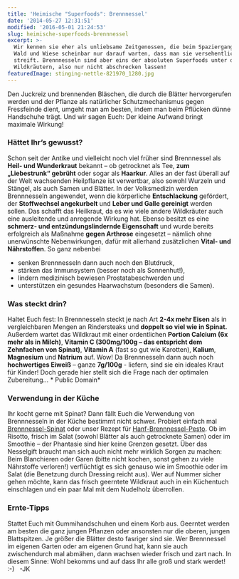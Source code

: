 ```yaml
---
title: 'Heimische "Superfoods": Brennnessel'
date: '2014-05-27 12:31:51'
modified: '2016-05-01 21:24:53'
slug: heimische-superfoods-brennnessel
excerpt: >-
  Wir kennen sie eher als unliebsame Zeitgenossen, die beim Spaziergang durch
  Wald und Wiese scheinbar nur darauf warten, dass man sie versehentlich
  streift. Brennnesseln sind aber eins der absoluten Superfoods unter den
  Wildkräutern, also nur nicht abschrecken lassen!
featuredImage: stinging-nettle-821970_1280.jpg
---
```


Den Juckreiz und brennenden Bläschen, die durch die Blätter hervorgerufen werden und der Pflanze als natürlicher Schutzmechanismus gegen Fressfeinde dient, umgeht man am besten, indem man beim Pflücken dünne Handschuhe trägt. Und wir sagen Euch: Der kleine Aufwand bringt maximale Wirkung!

### Hättet Ihr’s gewusst?

Schon seit der Antike und vielleicht noch viel früher sind Brennnessel als **Heil- und Wunderkraut** bekannt – ob getrocknet als Tee, **zum „Liebestrunk“ gebrüht** oder sogar als **Haarkur**. Alles an der fast überall auf der Welt wachsenden Heilpflanze ist verwertbar, also sowohl Wurzeln und Stängel, als auch Samen und Blätter. In der Volksmedizin werden Brennnesseln angewendet, wenn die körperliche **Entschlackung** gefördert, der **Stoffwechsel angekurbelt** und **Leber und Galle gereinigt** werden sollen. Das schafft das Heilkraut, da es wie viele andere Wildkräuter auch eine ausleitende und anregende Wirkung hat. Ebenso besitzt es eine **schmerz- und entzündungslindernde Eigenschaft** und wurde bereits erfolgreich als Maßnahme **gegen Arthrose** eingesetzt – nämlich ohne unerwünschte Nebenwirkungen, dafür mit allerhand zusätzlichen **Vital- und Nährstoffen**. So ganz nebenbei

*   senken Brennnesseln dann auch noch den Blutdruck,
*   stärken das Immunsystem (besser noch als Sonnenhut!),
*   lindern medizinisch bewiesen Prostatabeschwerden und
*   unterstützen ein gesundes Haarwachstum (besonders die Samen).

### Was steckt drin?

Haltet Euch fest: In Brennnesseln steckt je nach Art **2-4x mehr Eisen** als in vergleichbaren Mengen an Rindersteaks und **doppelt so viel wie in Spinat.** Außerdem wartet das Wildkraut mit einer ordentlichen **Portion Calcium (6x mehr als in Milch)**, **Vitamin C (300mg/100g – das entspricht dem Zehnfachen von Spinat)**, **Vitamin A** (fast so gut wie Karotten), **Kalium**, **Magnesium** und **Natrium** auf. Wow! Da Brennnesseln dann auch noch **hochwertiges Eiweiß** – ganze **7g/100g** - liefern, sind sie ein ideales Kraut für Kinder! Doch gerade hier stellt sich die Frage nach der optimalen Zubereitung… <!-- Image removed (no copyright): Brennesseln-640x1029.jpg --> \* Public Domain\*

### Verwendung in der Küche

Ihr kocht gerne mit Spinat? Dann fällt Euch die Verwendung von Brennnesseln in der Küche bestimmt nicht schwer. Probiert einfach mal [Brennnessel-Spinat](https://www.veganblatt.com/brennnessel-spinat) oder unser Rezept für [Hanf-Brennnessel-Pesto](https://www.veganblatt.com/hanf-brennnessel-pesto). Ob im Risotto, frisch im Salat (sowohl Blätter als auch getrocknete Samen) oder im Smoothie – der Phantasie sind hier keine Grenzen gesetzt. Über das Nesselgift braucht man sich auch nicht mehr wirklich Sorgen zu machen: Beim Blanchieren oder Garen (bitte nicht kochen, sonst gehen zu viele Nährstoffe verloren!) verflüchtigt es sich genauso wie im Smoothie oder im Salat (die Benetzung durch Dressing reicht aus). Wer auf Nummer sicher gehen möchte, kann das frisch geerntete Wildkraut auch in ein Küchentuch einschlagen und ein paar Mal mit dem Nudelholz überrollen.

### Ernte-Tipps

Stattet Euch mit Gummihandschuhen und einem Korb aus. Geerntet werden am besten die ganz jungen Pflanzen oder ansonsten nur die oberen, jungen Blattspitzen. Je größer die Blätter desto fasriger sind sie. Wer Brennnessel im eigenen Garten oder am eigenen Grund hat, kann sie auch zwischendurch mal abmähen, dann wachsen wieder frisch und zart nach. In diesem Sinne: Wohl bekomms und auf dass Ihr alle groß und stark werdet! :-)   -JK
